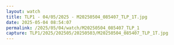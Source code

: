 ```yaml
---
layout: watch
title: TLP1 - 04/05/2025 - M20250504_085407_TLP_1T.jpg
date: 2025-05-04 08:54:07
permalink: /2025/05/04/watch/M20250504_085407_TLP_1
capture: TLP1/2025/202505/20250503/M20250504_085407_TLP_1T.jpg
---
```

